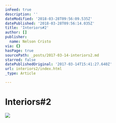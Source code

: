 ```yaml
---
inFeed: true
description: ''
dateModified: '2018-03-28T09:56:09.535Z'
datePublished: '2018-03-28T09:56:14.035Z'
title: 'Interiors#2'
author: []
publisher:
  name: Nelson Cristo
via: {}
hasPage: true
sourcePath: _posts/2017-03-14-interiors2.md
starred: false
datePublishedOriginal: '2017-03-14T15:41:27.640Z'
url: interiors2/index.html
_type: Article

---
```

# Interiors\#2
![](https://the-grid-user-content.s3-us-west-2.amazonaws.com/348370fb-85fc-4936-823f-99839cf700a2.jpg)